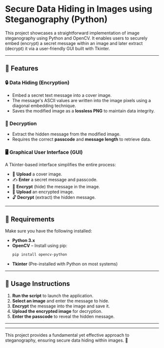 # Secure Data Hiding in Images using Steganography (Python)

This project showcases a straightforward implementation of image steganography using Python and OpenCV. It enables users to securely embed (encrypt) a secret message within an image and later extract (decrypt) it via a user-friendly GUI built with Tkinter.

---

## 🚀 Features

### 🔒 Data Hiding (Encryption)
- Embed a secret text message into a cover image.
- The message's ASCII values are written into the image pixels using a diagonal embedding technique.
- Saves the modified image as a **lossless PNG** to maintain data integrity.

### 🔑 Decryption
- Extract the hidden message from the modified image.
- Requires the correct **passcode** and **message length** to retrieve data.

### 🖥️ Graphical User Interface (GUI)
A Tkinter-based interface simplifies the entire process:
- 📂 **Upload** a cover image.
- ✍️ **Enter** a secret message and passcode.
- 🔏 **Encrypt** (hide) the message in the image.
- 📂 **Upload** an encrypted image.
- 🔓 **Decrypt** (extract) the hidden message.

---

## 📌 Requirements

Make sure you have the following installed:

- **Python 3.x**
- **OpenCV** – Install using pip:
  ```bash
  pip install opencv-python
  ```
- **Tkinter** (Pre-installed with Python on most systems)

---

## 🎯 Usage Instructions

1. **Run the script** to launch the application.
2. **Select an image** and enter the message to hide.
3. **Encrypt** the message into the image and save it.
4. **Upload the encrypted image** for decryption.
5. **Enter the passcode** to reveal the hidden message.

---


---

This project provides a fundamental yet effective approach to steganography, ensuring secure data hiding within images. 🚀
